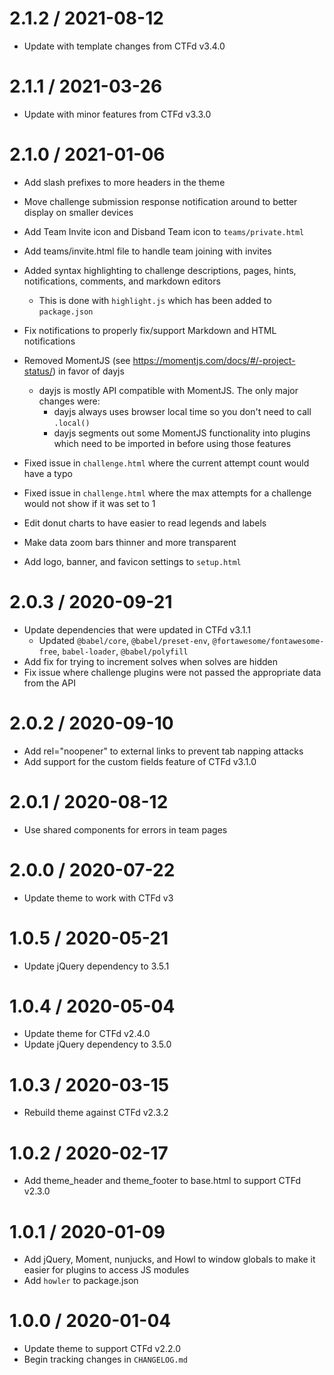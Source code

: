 # 2.1.2 / 2021-08-12

- Update with template changes from CTFd v3.4.0

# 2.1.1 / 2021-03-26

- Update with minor features from CTFd v3.3.0

# 2.1.0 / 2021-01-06

- Add slash prefixes to more headers in the theme
- Move challenge submission response notification around to better display on smaller devices

- Add Team Invite icon and Disband Team icon to `teams/private.html`
- Add teams/invite.html file to handle team joining with invites
- Added syntax highlighting to challenge descriptions, pages, hints, notifications, comments, and markdown editors
  - This is done with `highlight.js` which has been added to `package.json`
- Fix notifications to properly fix/support Markdown and HTML notifications
- Removed MomentJS (see https://momentjs.com/docs/#/-project-status/) in favor of dayjs
  - dayjs is mostly API compatible with MomentJS. The only major changes were:
    - dayjs always uses browser local time so you don't need to call `.local()`
    - dayjs segments out some MomentJS functionality into plugins which need to be imported in before using those features
- Fixed issue in `challenge.html` where the current attempt count would have a typo
- Fixed issue in `challenge.html` where the max attempts for a challenge would not show if it was set to 1
- Edit donut charts to have easier to read legends and labels
- Make data zoom bars thinner and more transparent
- Add logo, banner, and favicon settings to `setup.html`

# 2.0.3 / 2020-09-21

- Update dependencies that were updated in CTFd v3.1.1
  - Updated `@babel/core`, `@babel/preset-env`, `@fortawesome/fontawesome-free`, `babel-loader`, `@babel/polyfill`
- Add fix for trying to increment solves when solves are hidden
- Fix issue where challenge plugins were not passed the appropriate data from the API

# 2.0.2 / 2020-09-10

- Add rel="noopener" to external links to prevent tab napping attacks
- Add support for the custom fields feature of CTFd v3.1.0

# 2.0.1 / 2020-08-12

- Use shared components for errors in team pages

# 2.0.0 / 2020-07-22

- Update theme to work with CTFd v3

# 1.0.5 / 2020-05-21

- Update jQuery dependency to 3.5.1

# 1.0.4 / 2020-05-04

- Update theme for CTFd v2.4.0
- Update jQuery dependency to 3.5.0

# 1.0.3 / 2020-03-15

- Rebuild theme against CTFd v2.3.2

# 1.0.2 / 2020-02-17

- Add theme_header and theme_footer to base.html to support CTFd v2.3.0

# 1.0.1 / 2020-01-09

- Add jQuery, Moment, nunjucks, and Howl to window globals to make it easier for plugins to access JS modules
- Add `howler` to package.json

# 1.0.0 / 2020-01-04

- Update theme to support CTFd v2.2.0
- Begin tracking changes in `CHANGELOG.md`
